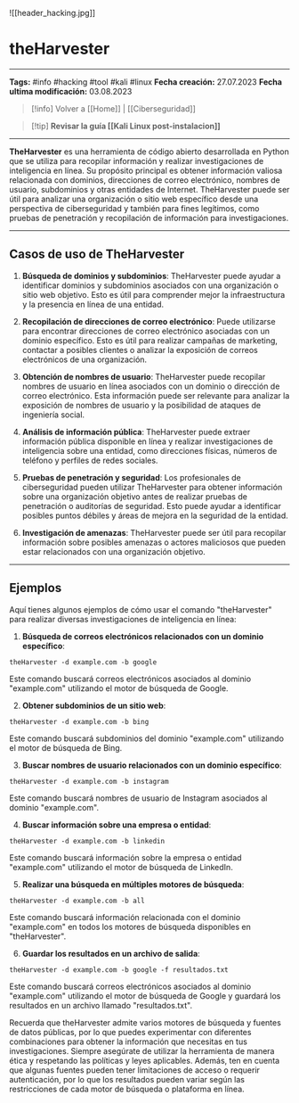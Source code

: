 ![[header_hacking.jpg]]
# theHarvester

---
**Tags:** #info #hacking #tool #kali #linux 
**Fecha creación:** 27.07.2023
**Fecha ultima modificación:** 03.08.2023

> [!info] Volver a [[Home]] | [[Ciberseguridad]] 

>[!tip] **Revisar la guía [[Kali Linux post-instalacion]]**

---

**TheHarvester** es una herramienta de código abierto desarrollada en Python que se utiliza para recopilar información y realizar investigaciones de inteligencia en línea. Su propósito principal es obtener información valiosa relacionada con dominios, direcciones de correo electrónico, nombres de usuario, subdominios y otras entidades de Internet. TheHarvester puede ser útil para analizar una organización o sitio web específico desde una perspectiva de ciberseguridad y también para fines legítimos, como pruebas de penetración y recopilación de información para investigaciones.

---
## Casos de uso de TheHarvester

1. **Búsqueda de dominios y subdominios**: TheHarvester puede ayudar a identificar dominios y subdominios asociados con una organización o sitio web objetivo. Esto es útil para comprender mejor la infraestructura y la presencia en línea de una entidad.

2. **Recopilación de direcciones de correo electrónico**: Puede utilizarse para encontrar direcciones de correo electrónico asociadas con un dominio específico. Esto es útil para realizar campañas de marketing, contactar a posibles clientes o analizar la exposición de correos electrónicos de una organización.

3. **Obtención de nombres de usuario**: TheHarvester puede recopilar nombres de usuario en línea asociados con un dominio o dirección de correo electrónico. Esta información puede ser relevante para analizar la exposición de nombres de usuario y la posibilidad de ataques de ingeniería social.

4. **Análisis de información pública**: TheHarvester puede extraer información pública disponible en línea y realizar investigaciones de inteligencia sobre una entidad, como direcciones físicas, números de teléfono y perfiles de redes sociales.

5. **Pruebas de penetración y seguridad**: Los profesionales de ciberseguridad pueden utilizar TheHarvester para obtener información sobre una organización objetivo antes de realizar pruebas de penetración o auditorías de seguridad. Esto puede ayudar a identificar posibles puntos débiles y áreas de mejora en la seguridad de la entidad.

6. **Investigación de amenazas**: TheHarvester puede ser útil para recopilar información sobre posibles amenazas o actores maliciosos que pueden estar relacionados con una organización objetivo.

---
## Ejemplos

Aquí tienes algunos ejemplos de cómo usar el comando "theHarvester" para realizar diversas investigaciones de inteligencia en línea:

1. **Búsqueda de correos electrónicos relacionados con un dominio específico**:

```
theHarvester -d example.com -b google
```

Este comando buscará correos electrónicos asociados al dominio "example.com" utilizando el motor de búsqueda de Google.

2. **Obtener subdominios de un sitio web**:

```
theHarvester -d example.com -b bing
```

Este comando buscará subdominios del dominio "example.com" utilizando el motor de búsqueda de Bing.

3. **Buscar nombres de usuario relacionados con un dominio específico**:

```
theHarvester -d example.com -b instagram
```

Este comando buscará nombres de usuario de Instagram asociados al dominio "example.com".

4. **Buscar información sobre una empresa o entidad**:

```
theHarvester -d example.com -b linkedin
```

Este comando buscará información sobre la empresa o entidad "example.com" utilizando el motor de búsqueda de LinkedIn.

5. **Realizar una búsqueda en múltiples motores de búsqueda**:

```
theHarvester -d example.com -b all
```

Este comando buscará información relacionada con el dominio "example.com" en todos los motores de búsqueda disponibles en "theHarvester".

6. **Guardar los resultados en un archivo de salida**:

```
theHarvester -d example.com -b google -f resultados.txt
```

Este comando buscará correos electrónicos asociados al dominio "example.com" utilizando el motor de búsqueda de Google y guardará los resultados en un archivo llamado "resultados.txt".

Recuerda que theHarvester admite varios motores de búsqueda y fuentes de datos públicas, por lo que puedes experimentar con diferentes combinaciones para obtener la información que necesitas en tus investigaciones. Siempre asegúrate de utilizar la herramienta de manera ética y respetando las políticas y leyes aplicables. Además, ten en cuenta que algunas fuentes pueden tener limitaciones de acceso o requerir autenticación, por lo que los resultados pueden variar según las restricciones de cada motor de búsqueda o plataforma en línea.
